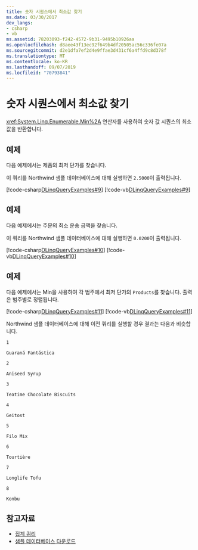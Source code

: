 ```yaml
---
title: 숫자 시퀀스에서 최소값 찾기
ms.date: 03/30/2017
dev_langs:
- csharp
- vb
ms.assetid: 78203093-f242-4572-9b31-9495b10926aa
ms.openlocfilehash: d8aee43f13ec92f649b4df20505ac56c336fe07a
ms.sourcegitcommit: d2e1dfa7ef2d4e9ffae3d431cf6a4ffd9c8d378f
ms.translationtype: MT
ms.contentlocale: ko-KR
ms.lasthandoff: 09/07/2019
ms.locfileid: "70793841"
---
```

# <a name="find-the-minimum-value-in-a-numeric-sequence"></a>숫자 시퀀스에서 최소값 찾기
<xref:System.Linq.Enumerable.Min%2A> 연산자를 사용하여 숫자 값 시퀀스의 최소값을 반환합니다.  
  
## <a name="example"></a>예제  
 다음 예제에서는 제품의 최저 단가를 찾습니다.  
  
 이 쿼리를 Northwind 샘플 데이터베이스에 대해 실행하면 `2.5000`이 출력됩니다.  
  
 [!code-csharp[DLinqQueryExamples#9](../../../../../../samples/snippets/csharp/VS_Snippets_Data/DLinqQueryExamples/cs/Program.cs#9)]
 [!code-vb[DLinqQueryExamples#9](../../../../../../samples/snippets/visualbasic/VS_Snippets_Data/DLinqQueryExamples/vb/Module1.vb#9)]  
  
## <a name="example"></a>예제  
 다음 예제에서는 주문의 최소 운송 금액을 찾습니다.  
  
 이 쿼리를 Northwind 샘플 데이터베이스에 대해 실행하면 `0.0200`이 출력됩니다.  
  
 [!code-csharp[DLinqQueryExamples#10](../../../../../../samples/snippets/csharp/VS_Snippets_Data/DLinqQueryExamples/cs/Program.cs#10)]
 [!code-vb[DLinqQueryExamples#10](../../../../../../samples/snippets/visualbasic/VS_Snippets_Data/DLinqQueryExamples/vb/Module1.vb#10)]  
  
## <a name="example"></a>예제  
 다음 예제에서는 Min을 사용하여 각 범주에서 최저 단가의 `Products`를 찾습니다. 출력은 범주별로 정렬됩니다.  
  
 [!code-csharp[DLinqQueryExamples#11](../../../../../../samples/snippets/csharp/VS_Snippets_Data/DLinqQueryExamples/cs/Program.cs#11)]
 [!code-vb[DLinqQueryExamples#11](../../../../../../samples/snippets/visualbasic/VS_Snippets_Data/DLinqQueryExamples/vb/Module1.vb#11)]  
  
 Northwind 샘플 데이터베이스에 대해 이전 쿼리를 실행할 경우 결과는 다음과 비슷합니다.  
  
 `1`  
  
 `Guaraná Fantástica`  
  
 `2`  
  
 `Aniseed Syrup`  
  
 `3`  
  
 `Teatime Chocolate Biscuits`  
  
 `4`  
  
 `Geitost`  
  
 `5`  
  
 `Filo Mix`  
  
 `6`  
  
 `Tourtière`  
  
 `7`  
  
 `Longlife Tofu`  
  
 `8`  
  
 `Konbu`  
  
## <a name="see-also"></a>참고자료

- [집계 쿼리](aggregate-queries.md)
- [샘플 데이터베이스 다운로드](downloading-sample-databases.md)
